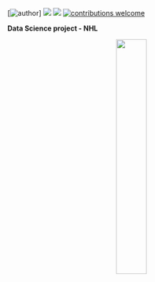  [![author](https://img.shields.io/badge/author-DaniloDS-red.svg)]  [![](https://img.shields.io/badge/LinkedIn-blue.svg)](https://www.linkedin.com/in/danilooliveirads/) [![](https://img.shields.io/badge/python-3.7+-blue.svg)](https://www.python.org/downloads/release/python-365/) [![contributions welcome](https://img.shields.io/badge/contributions-welcome-brightgreen.svg?style=flat)](https://github.com/DanOliveira-DS/data_science/issues)

**Data Science project - NHL**
<p align="center">
  <img width="35%" src="https://upload.wikimedia.org/wikipedia/en/thumb/3/3a/05_NHL_Shield.svg/800px-05_NHL_Shield.svg.png" >
</p>


